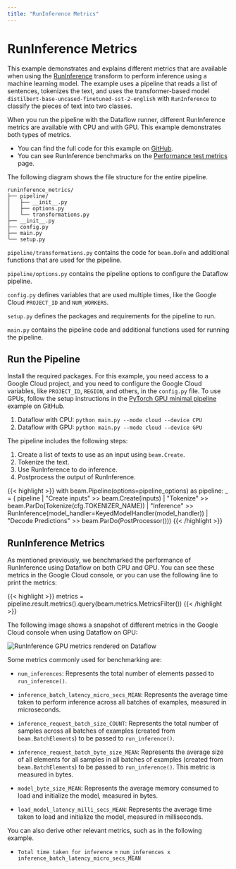 ```yaml
---
title: "RunInference Metrics"
---
```

<!--
Licensed under the Apache License, Version 2.0 (the "License");
you may not use this file except in compliance with the License.
You may obtain a copy of the License at

http://www.apache.org/licenses/LICENSE-2.0

Unless required by applicable law or agreed to in writing, software
distributed under the License is distributed on an "AS IS" BASIS,
WITHOUT WARRANTIES OR CONDITIONS OF ANY KIND, either express or implied.
See the License for the specific language governing permissions and
limitations under the License.
-->

# RunInference Metrics

This example demonstrates and explains different metrics that are available when using the [RunInference](https://beam.apache.org/documentation/transforms/python/elementwise/runinference/) transform to perform inference using a machine learning model. The example uses a pipeline that reads a list of sentences, tokenizes the text, and uses the transformer-based model `distilbert-base-uncased-finetuned-sst-2-english` with `RunInference` to classify the pieces of text into two classes.

When you run the pipeline with the Dataflow runner, different RunInference metrics are available with CPU and with GPU. This example demonstrates both types of metrics.

- You can find the full code for this example on [GitHub](https://github.com/apache/beam/tree/master/sdks/python/apache_beam/examples/inference/runinference_metrics/).
- You can see RunInference benchmarks on the [Performance test metrics](http://s.apache.org/beam-community-metrics/d/ZpS8Uf44z/python-ml-runinference-benchmarks?orgId=1) page.


The following diagram shows the file structure for the entire pipeline.

    runinference_metrics/
    ├── pipeline/
    │   ├── __init__.py
    │   ├── options.py
    │   └── transformations.py
    ├── __init__.py
    ├── config.py
    ├── main.py
    └── setup.py

`pipeline/transformations.py` contains the code for `beam.DoFn` and additional functions that are used for the pipeline.

`pipeline/options.py` contains the pipeline options to configure the Dataflow pipeline.

`config.py` defines variables that are used multiple times, like the Google Cloud `PROJECT_ID` and `NUM_WORKERS`.

`setup.py` defines the packages and requirements for the pipeline to run.

`main.py` contains the pipeline code and additional functions used for running the pipeline.


## Run the Pipeline

Install the required packages. For this example, you need access to a Google Cloud project, and you need to configure the Google Cloud variables, like `PROJECT_ID`, `REGION`, and others, in the `config.py` file. To use GPUs, follow the setup instructions in the [PyTorch GPU minimal pipeline](https://github.com/GoogleCloudPlatform/python-docs-samples/tree/main/dataflow/gpu-examples/pytorch-minimal) example on GitHub.


1. Dataflow with CPU: `python main.py --mode cloud --device CPU`
2. Dataflow with GPU: `python main.py --mode cloud --device GPU`

The pipeline includes the following steps:
1. Create a list of texts to use as an input using `beam.Create`.
2. Tokenize the text.
3. Use RunInference to do inference.
4. Postprocess the output of RunInference.

{{< highlight >}}
  with beam.Pipeline(options=pipeline_options) as pipeline:
    _ = (
        pipeline
        | "Create inputs" >> beam.Create(inputs)
        | "Tokenize" >> beam.ParDo(Tokenize(cfg.TOKENIZER_NAME))
        | "Inference" >>
        RunInference(model_handler=KeyedModelHandler(model_handler))
        | "Decode Predictions" >> beam.ParDo(PostProcessor()))
{{< /highlight >}}


## RunInference Metrics

As mentioned previously, we benchmarked the performance of RunInference using Dataflow on both CPU and GPU. You can see these metrics in the Google Cloud console, or you can use the following line to print the metrics:

{{< highlight >}}
metrics = pipeline.result.metrics().query(beam.metrics.MetricsFilter())
{{< /highlight >}}


The following image shows a snapshot of different metrics in the Google Cloud console when using Dataflow on GPU:

  ![RunInference GPU metrics rendered on Dataflow](/images/runinference_metrics_snapshot.svg)

Some metrics commonly used for benchmarking are:

* `num_inferences`: Represents the total number of elements passed to `run_inference()`.

* `inference_batch_latency_micro_secs_MEAN`: Represents the average time taken to perform inference across all batches of examples, measured in microseconds.

* `inference_request_batch_size_COUNT`: Represents the total number of samples across all batches of examples (created from `beam.BatchElements`) to be passed to `run_inference()`.

* `inference_request_batch_byte_size_MEAN`: Represents the average size of all elements for all samples in all batches of examples (created from `beam.BatchElements`) to be passed to `run_inference()`. This metric is measured in bytes.

* `model_byte_size_MEAN`: Represents the average memory consumed to load and initialize the model, measured in bytes.

* `load_model_latency_milli_secs_MEAN`: Represents the average time taken to load and initialize the model, measured in milliseconds.

You can also derive other relevant metrics, such as in the following example.
* `Total time taken for inference` = `num_inferences x inference_batch_latency_micro_secs_MEAN`

